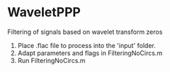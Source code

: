 # WaveletPPP
Filtering of signals based on wavelet transform zeros

1) Place .flac file to process into the 'input' folder. 
2) Adapt parameters and flags in FilteringNoCircs.m
3) Run FilteringNoCircs.m